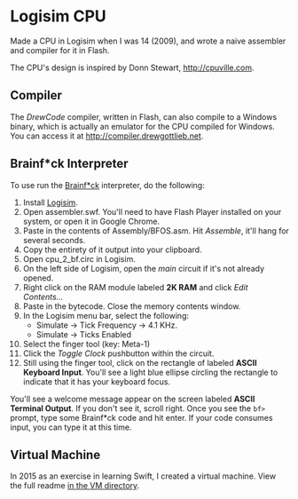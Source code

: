 # Logisim CPU
Made a CPU in Logisim when I was 14 (2009), and wrote a naive assembler and compiler for it in Flash.

The CPU's design is inspired by Donn Stewart, http://cpuville.com.

## Compiler

The *DrewCode* compiler, written in Flash, can also compile to a Windows binary,
which is actually an emulator for the CPU compiled for Windows. You can access
it at http://compiler.drewgottlieb.net.

## Brainf*ck Interpreter

To use run the [Brainf*ck](https://en.wikipedia.org/wiki/Brainfuck) interpreter, do the following:

1. Install [Logisim](http://www.cburch.com/logisim/download.html).
1. Open assembler.swf. You'll need to have Flash Player installed on your system, or open it in Google Chrome.
2. Paste in the contents of Assembly/BFOS.asm. Hit *Assemble*, it'll hang for several seconds.
3. Copy the entirety of it output into your clipboard.
4. Open cpu_2_bf.circ in Logisim.
5. On the left side of Logisim, open the *main* circuit if it's not already opened.
6. Right click on the RAM module labeled **2K RAM** and click *Edit Contents...*
7. Paste in the bytecode. Close the memory contents window.
8. In the Logisim menu bar, select the following:
    - Simulate &rarr; Tick Frequency &rarr; 4.1 KHz.
    - Simulate &rarr; Ticks Enabled
9. Select the finger tool (key: Meta-1)
10. Click the *Toggle Clock* pushbutton within the circuit.
11. Still using the finger tool, click on the rectangle of labeled **ASCII Keyboard Input**. You'll see a light blue
    ellipse circling the rectangle to indicate that it has your keyboard focus.

You'll see a welcome message appear on the screen labeled **ASCII Terminal Output**. If you don't see it, scroll right.
Once you see the `bf> ` prompt, type some Brainf*ck code and hit enter. If your code consumes input, you can type it at
this time.

## Virtual Machine

In 2015 as an exercise in learning Swift, I created a virtual machine. View the full readme [in the VM directory](VM).

